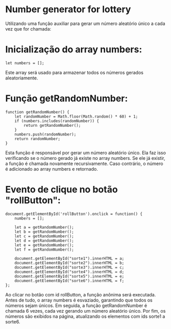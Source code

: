 # Number generator for lottery
Utilizando uma função auxiliar para gerar um número aleatório único a cada vez que for chamada:
<br>
# Inicialização do array numbers:
``` 
let numbers = [];
```
Este array será usado para armazenar todos os números gerados aleatoriamente.
<br>

# Função getRandomNumber:
``` 
function getRandomNumber() {
    let randomNumber = Math.floor(Math.random() * 60) + 1;
    if (numbers.includes(randomNumber)) {
        return getRandomNumber();
    }
    numbers.push(randomNumber);
    return randomNumber;
}
```
Esta função é responsável por gerar um número aleatório único. Ela faz isso verificando se o número gerado já existe no array numbers. Se ele já existir, a função é chamada novamente recursivamente. Caso contrário, o número é adicionado ao array numbers e retornado.
<br>

# Evento de clique no botão "rollButton":
``` 
document.getElementById('rollButton').onclick = function() {
    numbers = [];

    let a = getRandomNumber();
    let b = getRandomNumber();
    let c = getRandomNumber();
    let d = getRandomNumber();
    let e = getRandomNumber();
    let f = getRandomNumber();

    document.getElementById("sorte1").innerHTML = a;
    document.getElementById("sorte2").innerHTML = b;
    document.getElementById("sorte3").innerHTML = c;
    document.getElementById("sorte4").innerHTML = d;
    document.getElementById("sorte5").innerHTML = e;
    document.getElementById("sorte6").innerHTML = f;  
};
```
Ao clicar no botão com id rollButton, a função anônima será executada. Antes de tudo, o array numbers é esvaziado, garantindo que todos os números sejam únicos. Em seguida, a função getRandomNumber é chamada 6 vezes, cada vez gerando um número aleatório único. Por fim, os números são exibidos na página, atualizando os elementos com ids sorte1 a sorte6.
